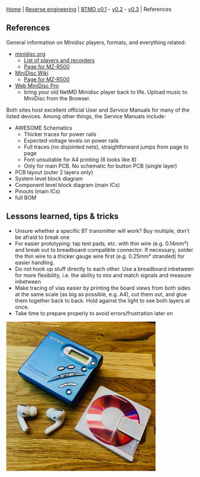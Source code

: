 [Home](readme.md) |
[Reverse engineering](re.md) |
[BTMD v0.1](v0.1.md) -
[v0.2](v0.2.md) -
[v0.3](v0.3.md) |
References

## References

General information on Minidisc players, formats, and everything related:
- [minidisc.org](https://www.minidisc.org/)
  - [List of players and recorders](https://www.minidisc.org/equipment_browser.html)
  - [Page for MZ-R500](https://www.minidisc.org/part_Sony_MZ-R500.html)
- [MiniDisc Wiki](https://www.minidisc.wiki/)
  - [Page for MZ-R500](https://www.minidisc.wiki/equipment/sony/portable/mz-r500)
- [Web MiniDisc Pro](https://web.minidisc.wiki/)
  - bring your old NetMD Minidisc player back to life. Upload music to MiniDisc from the Browser.

Both sites host excellent official User and *Service* Manuals for many of the listed devices. Among other things, the Service Manuals include:
- AWESOME Schematics
  - Thicker traces for power rails
  - Expected voltage levels on power rails
  - Full traces (no disjointed nets), straightforward jumps from page to page
  - Font unsuitable for A4 printing (6 looks like 8)
  - Only for main PCB. No schematic for button PCB (single layer)
- PCB layout (outer 2 layers only)
- System level block diagram
- Component level block diagram (main ICs)
- Pinouts (main ICs)
- full BOM

## Lessons learned, tips & tricks

- Unsure whether a specific BT transmitter will work? Buy multiple, don't be afraid to break one
- For easier prototyping: tap test pads, etc. with thin wire (e.g. 0.14mm²) and break out to breadboard-compatible connector. If necessary, solder the thin wire to a thicker gauge wire first (e.g. 0.25mm² stranded) for easier handling.
- Do not hook up stuff directly to each other. Use a breadboard inbetween for more flexibility, i.e. the ability to mix and match signals and measure inbetween
- Make tracing of vias easier by printing the board views from both sides at the same scale (as big as possible, e.g. A4), cut them out, and glue them together back to back. Hold against the light to see both layers at once.
- Take time to prepare properly to avoid errors/frustration later on

![](img/btmd_400.jpeg)
